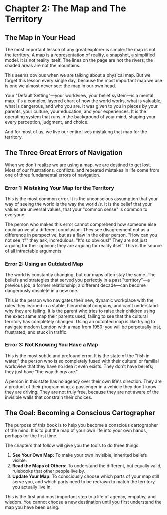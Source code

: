 # Chapter 2: The Map and The Territory

## The Map in Your Head

The most important lesson of any great explorer is simple: the map is not the territory. A map is a representation of reality, a snapshot, a simplified model. It is not reality itself. The lines on the page are not the rivers; the shaded areas are not the mountains.

This seems obvious when we are talking about a physical map. But we forget this lesson every single day, because the most important map we use is one we almost never see: the map in our own head.

Your "Default Setting"—your worldview, your belief system—is a mental map. It's a complex, layered chart of how the world works, what is valuable, what is dangerous, and who you are. It was given to you in pieces by your parents, your culture, your education, and your experiences. It is the operating system that runs in the background of your mind, shaping your every perception, judgment, and choice.

And for most of us, we live our entire lives mistaking that map for the territory.

## The Three Great Errors of Navigation

When we don't realize we are using a map, we are destined to get lost. Most of our frustrations, conflicts, and repeated mistakes in life come from one of three fundamental errors of navigation.

### Error 1: Mistaking Your Map for the Territory
This is the most common error. It is the unconscious assumption that your way of seeing the world is the way the world *is*. It is the belief that your values are universal values, that your "common sense" is common to everyone.

The person who makes this error cannot comprehend how someone else could arrive at a different conclusion. They see disagreement not as a difference in perspective, but as a flaw in the other person. "How can you not see it?" they ask, incredulous. "It's so obvious!" They are not just arguing for their opinion; they are arguing for reality itself. This is the source of all intractable arguments.

### Error 2: Using an Outdated Map
The world is constantly changing, but our maps often stay the same. The beliefs and strategies that served you perfectly in a past "territory"—a previous job, a former relationship, a different decade—can become dangerously obsolete in a new one.

This is the person who navigates their new, dynamic workplace with the rules they learned in a stable, hierarchical company, and can't understand why they are failing. It is the parent who tries to raise their children using the exact same map their parents used, failing to see that the cultural territory has completely changed. Using an outdated map is like trying to navigate modern London with a map from 1950; you will be perpetually lost, frustrated, and stuck in traffic.

### Error 3: Not Knowing You Have a Map
This is the most subtle and profound error. It is the state of the "fish in water," the person who is so completely fused with their cultural or familial worldview that they have no idea it even exists. They don't have beliefs; they just have "the way things are."

A person in this state has no agency over their own life's direction. They are a product of their programming, a passenger in a vehicle they don't know they are driving. They are not truly free, because they are not aware of the invisible walls that constrain their choices.

## The Goal: Becoming a Conscious Cartographer

The purpose of this book is to help you become a conscious cartographer of the mind. It is to put the map of your own life into your own hands, perhaps for the first time.

The chapters that follow will give you the tools to do three things:

1.  **See Your Own Map:** To make your own invisible, inherited beliefs visible.
2.  **Read the Maps of Others:** To understand the different, but equally valid, rulebooks that other people live by.
3.  **Update Your Map:** To consciously choose which parts of your map still serve you, and which parts need to be redrawn to match the territory you actually live in.

This is the first and most important step to a life of agency, empathy, and wisdom. You cannot choose a new destination until you first understand the map you have been using.
